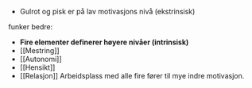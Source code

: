 - Gulrot og pisk er på lav motivasjons nivå (ekstrinsisk)

funker bedre:
-  **Fire elementer definerer høyere nivåer (intrinsisk)**
- [[Mestring]]
- [[Autonomi]]
- [[Hensikt]]
- [[Relasjon]]
Arbeidsplass med alle fire fører til mye indre motivasjon.
